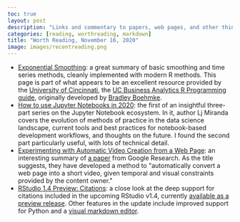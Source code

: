 ```yaml
---
toc: true
layout: post
description: "Links and commentary to papers, web pages, and other things I've recently read."
categories: [reading, worthreading, markdown]
title: "Worth Reading, November 16, 2020"
image: images/recentreading.png
---
```


- [Exponential Smoothing](http://uc-r.github.io/ts_exp_smoothing): a great summary of basic smoothing and time series methods, cleanly implemented with modern R methods. This page is part of what appears to be an excellent resource provided by the [University of Cincinnati](https://twitter.com/UC_Rstats), the [UC Business Analytics R Programming guide](http://uc-r.github.io), originally developed by [Bradley Boehmke](https://twitter.com/bradleyboehmke).
- [How to use Jupyter Notebooks in 2020](https://ljvmiranda921.github.io/notebook/2020/03/06/jupyter-notebooks-in-2020/): the first of an insightful three-part series on the Jupyter Notebook ecosystem. In it, author Lj Miranda covers the evolution of methods of practice in the data science landscape, current tools and best practices for notebook-based development workflows, and thoughts on the future. I found the second part particularly useful, with lots of technical detail.
- [Experimenting with Automatic Video Creation from a Web Page](https://ai.googleblog.com/2020/10/experimenting-with-automatic-video.html): an interesting summary of [a paper](https://research.google/pubs/pub49618/) from Google Research. As the title suggests, they have developed a method to "automatically convert a web page into a short video, given temporal and visual constraints provided by the content owner."
- [RStudio 1.4 Preview: Citations](https://blog.rstudio.com/2020/11/09/rstudio-1-4-preview-citations/): a close look at the deep support for citations included in the upcoming RStudio v1.4, currently [available as a preview release](https://www.rstudio.com/products/rstudio/download/preview/). Other features in the update include improved support for Python and a [visual markdown editor](https://www.rstudio.com/products/rstudio/download/preview/).
